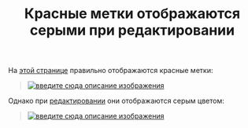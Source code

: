 ﻿---
title: "Красные метки отображаются серыми при редактировании"
se.owner.user_id: 223536
se.owner.display_name: "Glorfindel"
se.owner.link: "https://ru.meta.stackoverflow.com/users/223536/glorfindel"
se.link: "https://ru.meta.stackoverflow.com/questions/10673/%d0%9a%d1%80%d0%b0%d1%81%d0%bd%d1%8b%d0%b5-%d0%bc%d0%b5%d1%82%d0%ba%d0%b8-%d0%be%d1%82%d0%be%d0%b1%d1%80%d0%b0%d0%b6%d0%b0%d1%8e%d1%82%d1%81%d1%8f-%d1%81%d0%b5%d1%80%d1%8b%d0%bc%d0%b8-%d0%bf%d1%80%d0%b8-%d1%80%d0%b5%d0%b4%d0%b0%d0%ba%d1%82%d0%b8%d1%80%d0%be%d0%b2%d0%b0%d0%bd%d0%b8%d0%b8"
se.question_id: 10673
se.post_type: question
se.score: 7
---
<p>На <a href="https://ru.meta.stackoverflow.com/tags/%d1%81%d1%82%d0%b0%d1%82%d1%83%d1%81-%d0%bf%d1%80%d0%be%d0%b2%d0%b5%d1%80%d0%ba%d0%b0/info">этой странице</a> правильно отображаются красные метки:</p>
<blockquote>
<p><a href="https://i.stack.imgur.com/UCAA0.png" rel="nofollow noreferrer"><img src="https://i.stack.imgur.com/UCAA0.png" alt="введите сюда описание изображения" /></a></p>
</blockquote>
<p>Однако при <a href="https://ru.meta.stackoverflow.com/edit-tag-wiki/12">редактировании</a> они отображаются серым цветом:</p>
<blockquote>
<p><a href="https://i.stack.imgur.com/ggkYj.png" rel="nofollow noreferrer"><img src="https://i.stack.imgur.com/ggkYj.png" alt="введите сюда описание изображения" /></a></p>
</blockquote>
